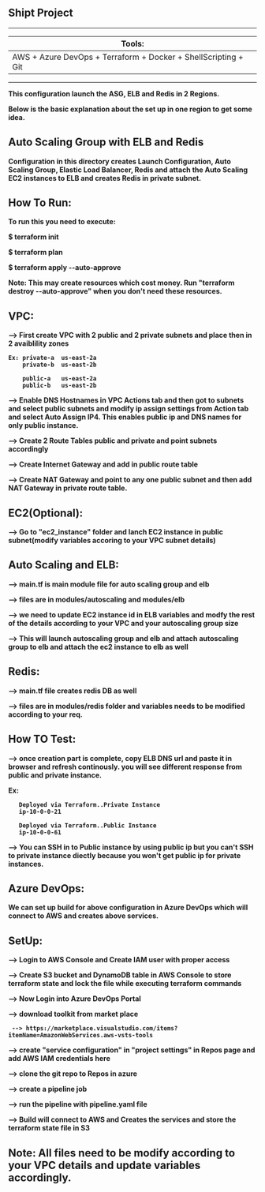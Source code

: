 Shipt Project
---------------

------------------------------------------------------------------------------
|Tools:
|-------
|AWS + Azure DevOps + Terraform + Docker + ShellScripting + Git
-------------------------------------------------------------------------------

<b>This configuration launch the ASG, ELB and Redis in 2 Regions.<b>

<b>Below is the basic explanation about the set up in one region to get some idea.<b>

Auto Scaling Group with ELB and Redis
--------------------------------------
Configuration in this directory creates Launch Configuration, Auto Scaling Group, Elastic Load Balancer, Redis and attach the Auto Scaling EC2 instances to ELB and creates Redis in private subnet.

How To Run:
-----------

To run this you need to execute:

$ terraform init

$ terraform plan

$ terraform apply --auto-approve

Note: This may create resources which cost money. Run "terraform destroy --auto-approve" when you don't need these resources.

VPC:
----
--> First create VPC with 2 public and 2 private subnets and place then in 2 avaiblility zones
   
    Ex: private-a  us-east-2a
        private-b  us-east-2b
   
        public-a   us-east-2a
        public-b   us-east-2b
        
--> Enable DNS Hostnames in VPC Actions tab and then got to subnets and select public subnets and modify ip assign settings from Action tab and select Auto Assign IP4. This enables public ip and DNS names for only public instance.
 
--> Create 2 Route Tables public and private and point subnets accordingly

--> Create Internet Gateway and add in public route table

--> Create NAT Gateway and point to any one public subnet and then add NAT Gateway in private route table.

EC2(Optional):
-------------- 

--> Go to "ec2_instance" folder and lanch EC2 instance in public subnet(modify variables accoring to your VPC subnet details) 

Auto Scaling and ELB:
---------------------

--> main.tf is main module file for auto scaling group and elb

--> files are in modules/autoscaling and modules/elb

--> we need to update EC2 instance id in ELB variables and modfy the rest of the details according to your VPC and your autoscaling group size

--> This will launch autoscaling group and elb and attach autoscaling group to elb and attach the ec2 instance to elb as well

Redis:
------

--> main.tf file creates redis DB as well

--> files are in modules/redis folder and variables needs to be modified according to your req. 

How TO Test:
-------------

--> once creation part is complete, copy ELB DNS url and paste it in browser and refresh continously. you will see different response from public and private instance. 

   Ex: 
             
       Deployed via Terraform..Private Instance
       ip-10-0-0-21
       
       Deployed via Terraform..Public Instance
       ip-10-0-0-61
       
  --> You can SSH in to Public instance by using public ip but you can't SSH to private instance diectly because you won't get public ip for private instances.

Azure DevOps:
-------------
  We can set up build for above configuration in Azure DevOps which will connect to AWS and creates above services.

SetUp:
------
--> Login to AWS Console and Create IAM user with proper access

--> Create S3 bucket and DynamoDB table in AWS Console to store terraform state and lock the file while executing terraform commands

--> Now Login into Azure DevOps Portal

--> download toolkit from market place
 
     --> https://marketplace.visualstudio.com/items?itemName=AmazonWebServices.aws-vsts-tools

--> create "service configuration" in "project settings" in Repos page and add AWS IAM credentials here

--> clone the git repo to Repos in azure

--> create a pipeline job
 
--> run the pipeline with pipeline.yaml file

--> Build will connect to AWS and Creates the services and store the terraform state file in S3

<b>Note: All files need to be modify according to your VPC details and update variables accordingly.<b>
   ----
